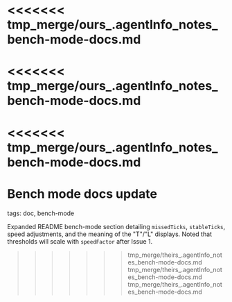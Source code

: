 <<<<<<< tmp_merge/ours_.agentInfo_notes_bench-mode-docs.md
=======
<<<<<<< tmp_merge/ours_.agentInfo_notes_bench-mode-docs.md
=======
<<<<<<< tmp_merge/ours_.agentInfo_notes_bench-mode-docs.md
=======
# Bench mode docs update

tags: doc, bench-mode

Expanded README bench-mode section detailing `missedTicks`, `stableTicks`, speed adjustments, and the meaning of the "T"/"L" displays. Noted that thresholds will scale with `speedFactor` after Issue 1.
>>>>>>> tmp_merge/theirs_.agentInfo_notes_bench-mode-docs.md
>>>>>>> tmp_merge/theirs_.agentInfo_notes_bench-mode-docs.md
>>>>>>> tmp_merge/theirs_.agentInfo_notes_bench-mode-docs.md
